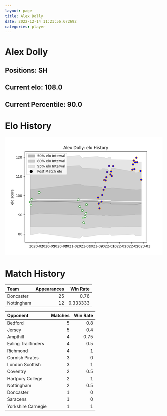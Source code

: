 ```yaml
---  
layout: page  
title: Alex Dolly  
date: 2022-12-14 11:21:56.672692  
categories: player  
---
```

# Alex Dolly

## Positions: SH

## Current elo: 108.0

## Current Percentile: 90.0

# Elo History


![elo history](history_AlexDolly.png)
# Match History


| Team       |   Appearances |   Win Rate |
|:-----------|--------------:|-----------:|
| Doncaster  |            25 |   0.76     |
| Nottingham |            12 |   0.333333 |

| Opponent            |   Matches |   Win Rate |
|:--------------------|----------:|-----------:|
| Bedford             |         5 |       0.8  |
| Jersey              |         5 |       0.4  |
| Ampthill            |         4 |       0.75 |
| Ealing Trailfinders |         4 |       0.5  |
| Richmond            |         4 |       1    |
| Cornish Pirates     |         3 |       0    |
| London Scottish     |         3 |       1    |
| Coventry            |         2 |       0.5  |
| Hartpury College    |         2 |       1    |
| Nottingham          |         2 |       0.5  |
| Doncaster           |         1 |       0    |
| Saracens            |         1 |       0    |
| Yorkshire Carnegie  |         1 |       1    |